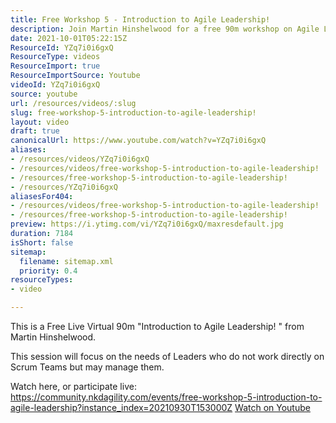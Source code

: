 ```yaml
---
title: Free Workshop 5 - Introduction to Agile Leadership!
description: Join Martin Hinshelwood for a free 90m workshop on Agile Leadership, tailored for leaders managing Scrum Teams. Watch live or catch the replay!
date: 2021-10-01T05:22:15Z
ResourceId: YZq7i0i6gxQ
ResourceType: videos
ResourceImport: true
ResourceImportSource: Youtube
videoId: YZq7i0i6gxQ
source: youtube
url: /resources/videos/:slug
slug: free-workshop-5-introduction-to-agile-leadership!
layout: video
draft: true
canonicalUrl: https://www.youtube.com/watch?v=YZq7i0i6gxQ
aliases:
- /resources/videos/YZq7i0i6gxQ
- /resources/videos/free-workshop-5-introduction-to-agile-leadership!
- /resources/free-workshop-5-introduction-to-agile-leadership!
- /resources/YZq7i0i6gxQ
aliasesFor404:
- /resources/videos/free-workshop-5-introduction-to-agile-leadership!
- /resources/free-workshop-5-introduction-to-agile-leadership!
preview: https://i.ytimg.com/vi/YZq7i0i6gxQ/maxresdefault.jpg
duration: 7184
isShort: false
sitemap:
  filename: sitemap.xml
  priority: 0.4
resourceTypes:
- video

---
```

 This is a Free Live Virtual 90m "Introduction to Agile Leadership! " from Martin Hinshelwood.

This session will focus on the needs of Leaders who do not work directly on Scrum Teams but may manage them.

Watch here, or participate live: https://community.nkdagility.com/events/free-workshop-5-introduction-to-agile-leadership?instance_index=20210930T153000Z 
 [Watch on Youtube](https://www.youtube.com/watch?v=YZq7i0i6gxQ)
